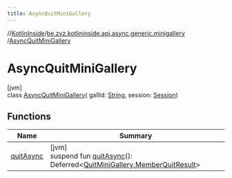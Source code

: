```yaml
---
title: AsyncQuitMiniGallery
---
```

//[KotlinInside](../../../index.html)/[be.zvz.kotlininside.api.async.generic.minigallery](../index.html)
/[AsyncQuitMiniGallery](index.html)

# AsyncQuitMiniGallery

[jvm]\
class [AsyncQuitMiniGallery](index.html)(
gallId: [String](https://kotlinlang.org/api/latest/jvm/stdlib/kotlin/-string/index.html),
session: [Session](../../be.zvz.kotlininside.session/-session/index.html))

## Functions

| Name | Summary |
|---|---|
| [quitAsync](quit-async.html) | [jvm]<br>suspend fun [quitAsync](quit-async.html)(): Deferred&lt;[QuitMiniGallery.MemberQuitResult](../../be.zvz.kotlininside.api.generic.minigallery/-quit-mini-gallery/-member-quit-result/index.html)&gt; |

